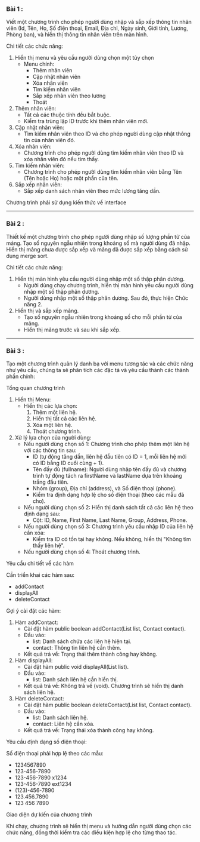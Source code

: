 ### Bài 1 :
Viết một chương trình cho phép người dùng nhập và sắp xếp thông tin nhân viên (Id, Tên, Họ, Số điện thoại, Email, Địa chỉ, Ngày sinh, Giới tính, Lương, Phòng ban), và hiển thị thông tin nhân viên trên màn hình.

Chi tiết các chức năng:

1.  Hiển thị menu và yêu cầu người dùng chọn một tùy chọn
    -   Menu chính:
        -   Thêm nhân viên
        -   Cập nhật nhân viên
        -   Xóa nhân viên
        -   Tìm kiếm nhân viên
        -   Sắp xếp nhân viên theo lương
        -   Thoát
2.  Thêm nhân viên:
    -   Tất cả các thuộc tính đều bắt buộc.
    -   Kiểm tra trùng lặp ID trước khi thêm nhân viên mới.
3.  Cập nhật nhân viên:
    -   Tìm kiếm nhân viên theo ID và cho phép người dùng cập nhật thông tin của nhân viên đó.
4.  Xóa nhân viên:
    -   Chương trình cho phép người dùng tìm kiếm nhân viên theo ID và xóa nhân viên đó nếu tìm thấy.
5.  Tìm kiếm nhân viên:
    -   Chương trình cho phép người dùng tìm kiếm nhân viên bằng Tên (Tên hoặc Họ) hoặc một phần của tên.
6.  Sắp xếp nhân viên:
    -   Sắp xếp danh sách nhân viên theo mức lương tăng dần.

Chương trình phải sử dụng kiến thức về interface

----------
### Bài 2 :
Thiết kế một chương trình cho phép người dùng nhập số lượng phần tử của mảng. Tạo số nguyên ngẫu nhiên trong khoảng số mà người dùng đã nhập. Hiển thị mảng chưa được sắp xếp và mảng đã được sắp xếp bằng cách sử dụng merge sort.

Chi tiết các chức năng:

1.  Hiển thị màn hình yêu cầu người dùng nhập một số thập phân dương.
    -   Người dùng chạy chương trình, hiển thị màn hình yêu cầu người dùng nhập một số thập phân dương.
    -   Người dùng nhập một số thập phân dương. Sau đó, thực hiện Chức năng 2.
2.  Hiển thị và sắp xếp mảng.
    -   Tạo số nguyên ngẫu nhiên trong khoảng số cho mỗi phần tử của mảng.
    -   Hiển thị mảng trước và sau khi sắp xếp.

----------
### Bài 3 :
Tạo một chương trình quản lý danh bạ với menu tương tác và các chức năng như yêu cầu, chúng ta sẽ phân tích các đặc tả và yêu cầu thành các thành phần chính:

Tổng quan chương trình

1.  Hiển thị Menu:
    -   Hiển thị các lựa chọn:
        1.  Thêm một liên hệ.
        2.  Hiển thị tất cả các liên hệ.
        3.  Xóa một liên hệ.
        4.  Thoát chương trình.
2.  Xử lý lựa chọn của người dùng:
    -   Nếu người dùng chọn số 1: Chương trình cho phép thêm một liên hệ với các thông tin sau:
        -   ID (tự động tăng dần, liên hệ đầu tiên có ID = 1, mỗi liên hệ mới có ID bằng ID cuối cùng + 1).
        -   Tên đầy đủ (fullname): Người dùng nhập tên đầy đủ và chương trình tự động tách ra firstName và lastName dựa trên khoảng trắng đầu tiên.
        -   Nhóm (group), Địa chỉ (address), và Số điện thoại (phone).
        -   Kiểm tra định dạng hợp lệ cho số điện thoại (theo các mẫu đã cho).
    -   Nếu người dùng chọn số 2: Hiển thị danh sách tất cả các liên hệ theo định dạng sau:
        -   Cột: ID, Name, First Name, Last Name, Group, Address, Phone.
    -   Nếu người dùng chọn số 3: Chương trình yêu cầu nhập ID của liên hệ cần xóa:
        -   Kiểm tra ID có tồn tại hay không. Nếu không, hiển thị "Không tìm thấy liên hệ".
    -   Nếu người dùng chọn số 4: Thoát chương trình.

Yêu cầu chi tiết về các hàm

Cần triển khai các hàm sau:

-   addContact
-   displayAll
-   deleteContact

Gợi ý cài đặt các hàm:

1.  Hàm addContact:
    -   Cài đặt hàm public boolean addContact(List<Contact> list, Contact contact).
    -   Đầu vào:
        -   list: Danh sách chứa các liên hệ hiện tại.
        -   contact: Thông tin liên hệ cần thêm.
    -   Kết quả trả về: Trạng thái thêm thành công hay không.
2.  Hàm displayAll:
    -   Cài đặt hàm public void displayAll(List<Contact> list).
    -   Đầu vào:
        -   list: Danh sách liên hệ cần hiển thị.
    -   Kết quả trả về: Không trả về (void). Chương trình sẽ hiển thị danh sách liên hệ.
3.  Hàm deleteContact:
    -   Cài đặt hàm public boolean deleteContact(List<Contact> list, Contact contact).
    -   Đầu vào:
        -   list: Danh sách liên hệ.
        -   contact: Liên hệ cần xóa.
    -   Kết quả trả về: Trạng thái xóa thành công hay không.

Yêu cầu định dạng số điện thoại:

Số điện thoại phải hợp lệ theo các mẫu:

-   1234567890
-   123-456-7890
-   123-456-7890 x1234
-   123-456-7890 ext1234
-   (123)-456-7890
-   123.456.7890
-   123 456 7890

Giao diện dự kiến của chương trình

Khi chạy, chương trình sẽ hiển thị menu và hướng dẫn người dùng chọn các chức năng, đồng thời kiểm tra các điều kiện hợp lệ cho từng thao tác.